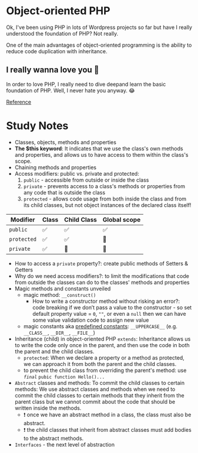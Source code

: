 # Object-oriented PHP

Ok, I've been using PHP in lots of Wordpress projects so far but have I really understood the foundation of PHP? Not really.

One of the main advantages of object-oriented programming is the ability to reduce code duplication with inheritance.

## I really wanna love you 🐘

In order to love PHP, I really need to dive deepand learn the basic foundation of PHP. Well, I never hate you anyway. 😂

[Reference](https://phpenthusiast.com/)

# Study Notes

- Classes, objects, methods and properties
- **The $this keyword**: It indicates that we use the class's own methods and properties, and allows us to have access to them within the class's scope.
- Chaining methods and properties
- Access modifiers: public vs. private and protected:
  1. `public` - accessible from outside or inside the class
  2. `private` - prevents access to a class's methods or properties from any code that is outside the class
  3. `protected` - allows code usage from both inside the class and from its child classes, but not object instances of the declared class itself!

| Modifier    | Class | Child Class | Global scope |
| ----------- | ----- | ----------- | ------------ |
| `public`    | ✅    | ✅          | ✅           |
| `protected` | ✅    | ✅          | 🚫           |
| `private`   | ✅    | 🚫          | 🚫           |

- How to access a `private` property?: create public methods of Setters & Getters
- Why do we need access modifiers?: to limit the modifications that code from outside the classes can do to the classes' methods and properties
- Magic methods and constants unveiled
  - magic method: `__construct()`
    - How to write a constructor method without risking an error?: code breaking if we don’t pass a value to the constructor - so set default property value = `0`, `""`, or even a `null` then we can have some value validation code to assign new value
  - magic constants aka [predefined constants](https://www.php.net/manual/en/language.constants.predefined.php): `__UPPERCASE__` (e.g. `__CLASS__`, `__DIR__`, `__FILE__`)
- Inheritance (child) in object-oriented PHP `extends`: Inheritance allows us to write the code only once in the parent, and then use the code in both the parent and the child classes.
  - `protected`: When we declare a property or a method as protected, we can approach it from both the parent and the child classes.
  - to prevent the child class from overriding the parent's method: use _`final`_ `pubic function Hello()...`
- `Abstract` classes and methods: To commit the child classes to certain methods: We use abstract classes and methods when we need to commit the child classes to certain methods that they inherit from the parent class but we cannot commit about the code that should be written inside the methods.
  - ❗️ once we have an abstract method in a class, the class must also be abstract.
  - ❗️ the child classes that inherit from abstract classes must add bodies to the abstract methods.
- `Interfaces` - the next level of abstraction
